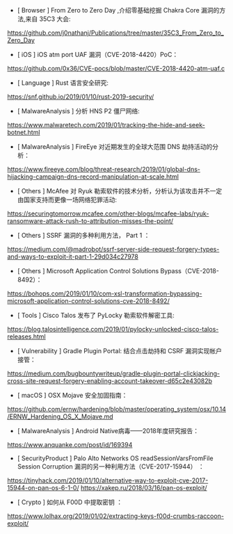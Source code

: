 * [ Browser ]  From Zero to Zero Day ,介绍零基础挖掘 Chakra Core 漏洞的方法,来自 35C3 大会: 

https://github.com/j0nathanj/Publications/tree/master/35C3_From_Zero_to_Zero_Day



* [ iOS ]   iOS atm port UAF 漏洞（CVE-2018-4420）PoC：  

https://github.com/0x36/CVE-pocs/blob/master/CVE-2018-4420-atm-uaf.c



* [ Language ]  Rust 语言安全研究: 

https://snf.github.io/2019/01/10/rust-2019-security/



* [ MalwareAnalysis ]  分析 HNS P2 僵尸网络: 

https://www.malwaretech.com/2019/01/tracking-the-hide-and-seek-botnet.html



* [ MalwareAnalysis ]  FireEye 对近期发生的全球大范围 DNS 劫持活动的分析：

https://www.fireeye.com/blog/threat-research/2019/01/global-dns-hijacking-campaign-dns-record-manipulation-at-scale.html





* [ Others ]  McAfee 对 Ryuk 勒索软件的技术分析，分析认为该攻击并不一定由国家支持而更像一场网络犯罪活动: 

https://securingtomorrow.mcafee.com/other-blogs/mcafee-labs/ryuk-ransomware-attack-rush-to-attribution-misses-the-point/



* [ Others ]  SSRF 漏洞的多种利用方法， Part 1 ：

https://medium.com/@madrobot/ssrf-server-side-request-forgery-types-and-ways-to-exploit-it-part-1-29d034c27978



* [ Others ]  Microsoft Application Control Solutions Bypass（CVE-2018-8492）：

https://bohops.com/2019/01/10/com-xsl-transformation-bypassing-microsoft-application-control-solutions-cve-2018-8492/



* [ Tools ]  Cisco Talos 发布了 PyLocky 勒索软件解密工具:

https://blog.talosintelligence.com/2019/01/pylocky-unlocked-cisco-talos-releases.html



* [ Vulnerability ]  Gradle Plugin Portal: 结合点击劫持和 CSRF 漏洞实现帐户接管：

https://medium.com/bugbountywriteup/gradle-plugin-portal-clickjacking-cross-site-request-forgery-enabling-account-takeover-d65c2e43082b



* [ macOS ]  OSX Mojave 安全加固指南： 

https://github.com/ernw/hardening/blob/master/operating_system/osx/10.14/ERNW_Hardening_OS_X_Mojave.md



* [ MalwareAnalysis ]  Android Native病毒——2018年度研究报告： 

https://www.anquanke.com/post/id/169394



* [ SecurityProduct ]  Palo Alto Networks OS readSessionVarsFromFile Session Corruption 漏洞的另一种利用方法（CVE-2017-15944） ： 

https://tinyhack.com/2019/01/10/alternative-way-to-exploit-cve-2017-15944-on-pan-os-6-1-0/ https://xakep.ru/2018/03/16/pan-os-exploit/



* [ Crypto ]  如何从 F00D 中提取密钥 ： 

https://www.lolhax.org/2019/01/02/extracting-keys-f00d-crumbs-raccoon-exploit/